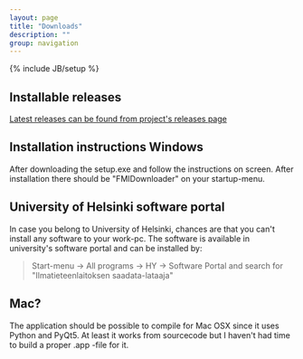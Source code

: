 ```yaml
---
layout: page
title: "Downloads"
description: ""
group: navigation
---
```

{% include JB/setup %}

## Installable releases
[Latest releases can be found from project's releases page](https://github.com/Tumetsu/FMI-weather-downloader/releases)

## Installation instructions Windows
After downloading the setup.exe and follow the instructions on screen. After installation there should be "FMIDownloader" on your startup-menu.

## University of Helsinki software portal
In case you belong to University of Helsinki, chances are that you can't install any software to your work-pc. The software is available in 
university's software portal and can be installed by:

> Start-menu -> All programs -> HY -> Software Portal and search for "Ilmatieteenlaitoksen saadata-lataaja"

## Mac?
The application should be possible to compile for Mac OSX since it uses Python and PyQt5. At least it works from sourcecode but I haven't had time to build a proper
.app -file for it.